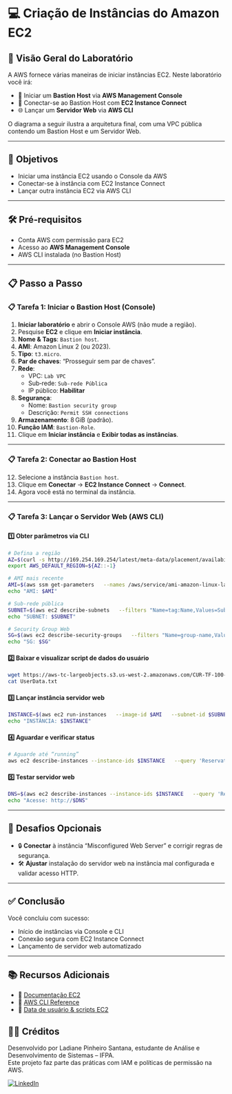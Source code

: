 # 💻 Criação de Instâncias do Amazon EC2

## 📖 Visão Geral do Laboratório
A AWS fornece várias maneiras de iniciar instâncias EC2. Neste laboratório você irá:
- 🚀 Iniciar um **Bastion Host** via **AWS Management Console**  
- 🔐 Conectar-se ao Bastion Host com **EC2 Instance Connect**  
- 🌐 Lançar um **Servidor Web** via **AWS CLI**

O diagrama a seguir ilustra a arquitetura final, com uma VPC pública contendo um Bastion Host e um Servidor Web.

---

## 🎯 Objetivos
- Iniciar uma instância EC2 usando o Console da AWS  
- Conectar-se à instância com EC2 Instance Connect  
- Lançar outra instância EC2 via AWS CLI

---


## 🛠️ Pré‑requisitos
- Conta AWS com permissão para EC2  
- Acesso ao **AWS Management Console**  
- AWS CLI instalada (no Bastion Host)  

---

## 📋 Passo a Passo

### 📋 Tarefa 1: Iniciar o Bastion Host (Console)
1. **Iniciar laboratório** e abrir o Console AWS (não mude a região).  
2. Pesquise **EC2** e clique em **Iniciar instância**.  
3. **Nome & Tags**: `Bastion host`.  
4. **AMI**: Amazon Linux 2 (ou 2023).  
5. **Tipo**: `t3.micro`.  
6. **Par de chaves**: “Prosseguir sem par de chaves”.  
7. **Rede**:  
   - VPC: `Lab VPC`  
   - Sub‑rede: `Sub‑rede Pública`  
   - IP público: **Habilitar**  
8. **Segurança**:  
   - Nome: `Bastion security group`  
   - Descrição: `Permit SSH connections`  
9. **Armazenamento**: 8 GiB (padrão).  
10. **Função IAM**: `Bastion-Role`.  
11. Clique em **Iniciar instância** e **Exibir todas as instâncias**.

---

### 📋 Tarefa 2: Conectar ao Bastion Host
12. Selecione a instância `Bastion host`.  
13. Clique em **Conectar** → **EC2 Instance Connect** → **Connect**.  
14. Agora você está no terminal da instância.

---

### 📋 Tarefa 3: Lançar o Servidor Web (AWS CLI)
#### 1️⃣ Obter parâmetros via CLI
```bash
# Defina a região
AZ=$(curl -s http://169.254.169.254/latest/meta-data/placement/availability-zone)
export AWS_DEFAULT_REGION=${AZ::-1}

# AMI mais recente
AMI=$(aws ssm get-parameters   --names /aws/service/ami-amazon-linux-latest/amzn2-ami-hvm-x86_64-gp2   --query 'Parameters[0].Value' --output text)
echo "AMI: $AMI"

# Sub‑rede pública
SUBNET=$(aws ec2 describe-subnets   --filters "Name=tag:Name,Values=Sub-rede pública"   --query Subnets[].SubnetId --output text)
echo "SUBNET: $SUBNET"

# Security Group Web
SG=$(aws ec2 describe-security-groups   --filters "Name=group-name,Values=WebSecurityGroup"   --query SecurityGroups[].GroupId --output text)
echo "SG: $SG"
```

#### 2️⃣ Baixar e visualizar script de dados do usuário
```bash
wget https://aws-tc-largeobjects.s3.us-west-2.amazonaws.com/CUR-TF-100-RSJAWS-1-23732/171-lab-JAWS-create-ec2/s3/UserData.txt
cat UserData.txt
```

#### 3️⃣ Lançar instância servidor web
```bash
INSTANCE=$(aws ec2 run-instances   --image-id $AMI   --subnet-id $SUBNET   --security-group-ids $SG   --user-data file://UserData.txt   --instance-type t3.micro   --iam-instance-profile Name=WebServer-Role   --tag-specifications 'ResourceType=instance,Tags=[{Key=Name,Value=WebServer}]'   --query 'Instances[0].InstanceId' --output text)
echo "INSTÂNCIA: $INSTANCE"
```

#### 4️⃣ Aguardar e verificar status
```bash
# Aguarde até “running”
aws ec2 describe-instances --instance-ids $INSTANCE   --query 'Reservations[].Instances[].State.Name' --output text
```

#### 5️⃣ Testar servidor web
```bash
DNS=$(aws ec2 describe-instances --instance-ids $INSTANCE   --query 'Reservations[].Instances[].PublicDnsName' --output text)
echo "Acesse: http://$DNS"
```

---

## 🎯 Desafios Opcionais
- 🔒 **Conectar** à instância “Misconfigured Web Server” e corrigir regras de segurança.  
- 🛠️ **Ajustar** instalação do servidor web na instância mal configurada e validar acesso HTTP.

---

## ✅ Conclusão
Você concluiu com sucesso:
- Início de instâncias via Console e CLI  
- Conexão segura com EC2 Instance Connect  
- Lançamento de servidor web automatizado  

---

## 📚 Recursos Adicionais
- 📘 [Documentação EC2](https://docs.aws.amazon.com/ec2/)  
- 📘 [AWS CLI Reference](https://docs.aws.amazon.com/cli/latest/reference/)  
- 📘 [Data de usuário & scripts EC2](https://docs.aws.amazon.com/ec2/latest/userguide/user-data.html)


## 👩‍💻 Créditos

Desenvolvido por Ladiane Pinheiro Santana, estudante de Análise e Desenvolvimento de Sistemas – IFPA.  
Este projeto faz parte das práticas com IAM e políticas de permissão na AWS.

[![LinkedIn](https://img.shields.io/badge/LinkedIn-0077B5?style=flat&logo=linkedin&logoColor=white)](https://linkedin.com/in/ladiane-pinheiro-santana)
